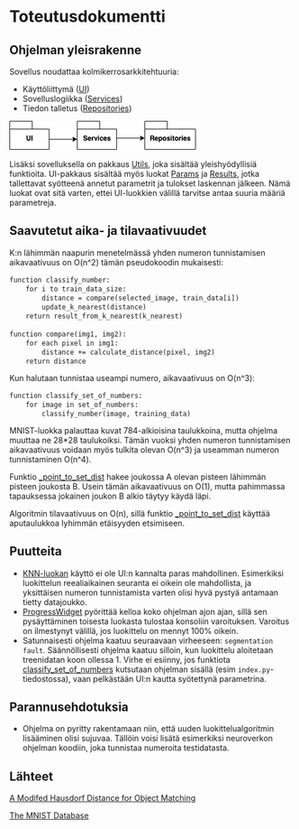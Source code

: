 # Toteutusdokumentti

## Ohjelman yleisrakenne

Sovellus noudattaa kolmikerrosarkkitehtuuria:

* Käyttöliittymä ([UI](https://github.com/yuzamonkey/NumeroidenTunnistus/tree/main/src/ui))
* Sovelluslogiikka ([Services](https://github.com/yuzamonkey/NumeroidenTunnistus/tree/main/src/services))
* Tiedon talletus ([Repositories](https://github.com/yuzamonkey/NumeroidenTunnistus/tree/main/src/repositories))

![pakkauskaavio](https://github.com/yuzamonkey/NumeroidenTunnistus/blob/main/documentation/images/packagediagram.png)

Lisäksi sovelluksella on pakkaus [Utils](https://github.com/yuzamonkey/NumeroidenTunnistus/tree/main/src/utils), joka sisältää yleishyödyllisiä funktioita. UI-pakkaus sisältää myös luokat [Params](https://github.com/yuzamonkey/NumeroidenTunnistus/blob/main/src/ui/params.py) ja [Results](https://github.com/yuzamonkey/NumeroidenTunnistus/blob/main/src/ui/results.py), jotka tallettavat syötteenä annetut parametrit ja tulokset laskennan jälkeen. Nämä luokat ovat sitä varten, ettei UI-luokkien välillä tarvitse antaa suuria määriä parametreja.

## Saavutetut aika- ja tilavaativuudet

K:n lähimmän naapurin menetelmässä yhden numeron tunnistamisen aikavaativuus on O(n^2) tämän pseudokoodin mukaisesti:
```
function classify_number:
    for i to train_data_size:
        distance = compare(selected_image, train_data[i])
        update_k_nearest(distance)
    return result_from_k_nearest(k_nearest)

function compare(img1, img2):
    for each pixel in img1:
        distance += calculate_distance(pixel, img2)
    return distance
```
Kun halutaan tunnistaa useampi numero, aikavaativuus on O(n^3):
```
function classify_set_of_numbers:
    for image in set_of_numbers:
        classify_number(image, training_data)
```
MNIST-luokka palauttaa kuvat 784-alkioisina taulukkoina, mutta ohjelma muuttaa ne 28*28 taulukoiksi. Tämän vuoksi yhden numeron tunnistamisen aikavaativuus voidaan myös tulkita olevan O(n^3) ja useamman numeron tunnistaminen O(n^4).

Funktio [_point_to_set_dist](https://github.com/yuzamonkey/NumeroidenTunnistus/blob/main/src/services/knn.py) hakee joukossa A olevan pisteen lähimmän pisteen joukosta B. Usein tämän aikavaativuus on O(1), mutta pahimmassa tapauksessa jokainen joukon B alkio täytyy käydä läpi.

Algoritmin tilavaativuus on O(n), sillä funktio [_point_to_set_dist](https://github.com/yuzamonkey/NumeroidenTunnistus/blob/main/src/services/knn.py) käyttää aputaulukkoa lyhimmän etäisyyden etsimiseen.

## Puutteita

* [KNN-luokan](https://github.com/yuzamonkey/NumeroidenTunnistus/blob/main/src/services/knn.py) käyttö ei ole UI:n kannalta paras mahdollinen. Esimerkiksi luokittelun reealiaikainen seuranta ei oikein ole mahdollista, ja yksittäisen numeron tunnistamista varten olisi hyvä pystyä antamaan tietty datajoukko. 
* [ProgressWidget](https://github.com/yuzamonkey/NumeroidenTunnistus/blob/main/src/ui/result_widgets/progress_widget.py) pyörittää kelloa koko ohjelman ajon ajan, sillä sen pysäyttäminen toisesta luokasta tulostaa konsoliin varoituksen. Varoitus on ilmestynyt välillä, jos luokittelu on mennyt 100% oikein.
* Satunnaisesti ohjelma kaatuu seuraavaan virheeseen: `segmentation fault`. Säännöllisesti ohjelma kaatuu silloin, kun luokittelu aloitetaan treenidatan koon ollessa 1. Virhe ei esiinny, jos funktiota [classify_set_of_numbers](https://github.com/yuzamonkey/NumeroidenTunnistus/blob/main/src/services/knn.py) kutsutaan ohjelman sisällä (esim `index.py`-tiedostossa), vaan pelkästään UI:n kautta syötettynä parametrina.

## Parannusehdotuksia

* Ohjelma on pyritty rakentamaan niin, että uuden luokittelualgoritmin lisääminen olisi sujuvaa. Tällöin voisi lisätä esimerkiksi neuroverkon ohjelman koodiin, joka tunnistaa numeroita testidatasta. 

## Lähteet
[A Modifed Hausdorf Distance for Object Matching](https://citeseerx.ist.psu.edu/viewdoc/download;jsessionid=6F7642FDC63869C9A005AB4B14ED484E?doi=10.1.1.1.8155&rep=rep1&type=pdf)

[The MNIST Database](http://yann.lecun.com/exdb/mnist/)
